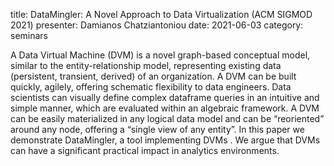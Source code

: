 title: DataMingler: A Novel Approach to Data Virtualization (ACM SIGMOD 2021)
presenter: Damianos Chatziantoniou
date: 2021-06-03
category: seminars

A Data Virtual Machine (DVM) is a novel graph-based conceptual
model, similar to the entity-relationship model, representing existing
data (persistent, transient, derived) of an organization. A DVM
can be built quickly, agilely, offering schematic flexibility to data
engineers. Data scientists can visually define complex dataframe
queries in an intuitive and simple manner, which are evaluated
within an algebraic framework. A DVM can be easily materialized
in any logical data model and can be “reoriented” around any node,
offering a “single view of any entity”. In this paper we demonstrate
DataMingler, a tool implementing DVMs . We argue that DVMs
can have a significant practical impact in analytics environments.
